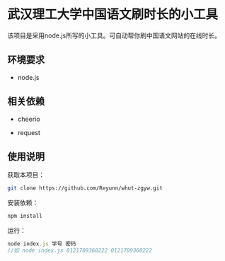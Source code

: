 # 武汉理工大学中国语文刷时长的小工具



该项目是采用node.js所写的小工具。可自动帮你刷中国语文网站的在线时长。



## 环境要求



- node.js



## 相关依赖



- cheerio

- request




## 使用说明

获取本项目：

```bash
git clone https://github.com/Reyunn/whut-zgyw.git
```

安装依赖：

```bash
npm install
```

运行：

```javascript
node index.js 学号 密码
//如 node index.js 0121709360222 0121709360222
```